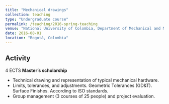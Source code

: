 ```yaml
---
title: "Mechanical drawings"
collection: teaching
type: "Undergraduate course"
permalink: /teaching/2016-spring-teaching
venue: "National University of Colombia, Department of Mechanical and Mechatronic Engineering"
date: 2016-08-01
location: "Bogotá, Colombia"
---
```



Activity
------
4 ECTS
__Master’s scholarship__
- Technical drawing and representation of typical mechanical hardware. 
- Limits, tolerances, and adjustments. Geometric Tolerances (GD&T). Surface Finishes. According to ISO standards.
- Group management (3 courses of 25 people) and project evaluation.
